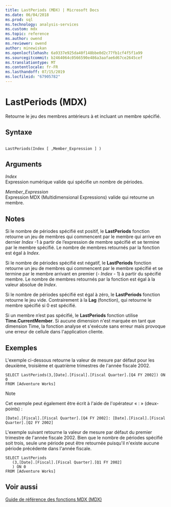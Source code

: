 ```yaml
---
title: LastPeriods (MDX) | Microsoft Docs
ms.date: 06/04/2018
ms.prod: sql
ms.technology: analysis-services
ms.custom: mdx
ms.topic: reference
ms.author: owend
ms.reviewer: owend
author: minewiskan
ms.openlocfilehash: 6a9337e925da40f148bbe0d2c77fb1cf4f5f1a99
ms.sourcegitcommit: b2464064c0566590e486a3aafae6d67ce2645cef
ms.translationtype: MT
ms.contentlocale: fr-FR
ms.lasthandoff: 07/15/2019
ms.locfileid: "67905782"
---
```

# <a name="lastperiods-mdx"></a>LastPeriods (MDX)


  Retourne le jeu des membres antérieurs à et incluant un membre spécifié.  
  
## <a name="syntax"></a>Syntaxe  
  
```  
  
LastPeriods(Index [ ,Member_Expression ] )  
```  
  
## <a name="arguments"></a>Arguments  
 *Index*  
 Expression numérique valide qui spécifie un nombre de périodes.  
  
 *Member_Expression*  
 Expression MDX (Multidimensional Expressions) valide qui retourne un membre.  
  
## <a name="remarks"></a>Notes  
 Si le nombre de périodes spécifié est positif, le **LastPeriods** fonction retourne un jeu de membres qui commencent par le membre qui arrive en dernier *Index* -1 à partir de l’expression de membre spécifié et se termine par le membre spécifié. Le nombre de membres retournés par la fonction est égal à *Index*.  
  
 Si le nombre de périodes spécifié est négatif, le **LastPeriods** fonction retourne un jeu de membres qui commencent par le membre spécifié et se termine par le membre arrivant en premier (- *Index* - 1) à partir du spécifié membre. Le nombre de membres retournés par la fonction est égal à la valeur absolue de *Index*.  
  
 Si le nombre de périodes spécifié est égal à zéro, le **LastPeriods** fonction retourne le jeu vide. Contrairement à la **Lag** (fonction), qui retourne le membre spécifié si 0 est spécifié.  
  
 Si un membre n’est pas spécifié, le **LastPeriods** fonction utilise **Time.CurrentMember**. Si aucune dimension n'est marquée en tant que dimension Time, la fonction analyse et s'exécute sans erreur mais provoque une erreur de cellule dans l'application cliente.  
  
## <a name="examples"></a>Exemples  
 L'exemple ci-dessous retourne la valeur de mesure par défaut pour les deuxième, troisième et quatrième trimestres de l'année fiscale 2002.  
  
```  
SELECT LastPeriods(3,[Date].[Fiscal].[Fiscal Quarter].[Q4 FY 2002]) ON 0  
FROM [Adventure Works]  
```  
  
> [!NOTE]  
>  Cet exemple peut également être écrit à l'aide de l'opérateur « : » (deux-points) :  
>   
>  `[Date].[Fiscal].[Fiscal Quarter].[Q4 FY 2002]: [Date].[Fiscal].[Fiscal Quarter].[Q2 FY 2002]`  
  
 L'exemple suivant retourne la valeur de mesure par défaut du premier trimestre de l'année fiscale 2002. Bien que le nombre de périodes spécifié soit trois, seule une période peut être retournée puisqu'il n'existe aucune période précédente dans l'année fiscale.  
  
```  
SELECT LastPeriods  
   (3,[Date].[Fiscal].[Fiscal Quarter].[Q1 FY 2002]  
   ) ON 0  
FROM [Adventure Works]  
```  
  
## <a name="see-also"></a>Voir aussi  
 [Guide de référence des fonctions MDX &#40;MDX&#41;](../mdx/mdx-function-reference-mdx.md)  
  
  
